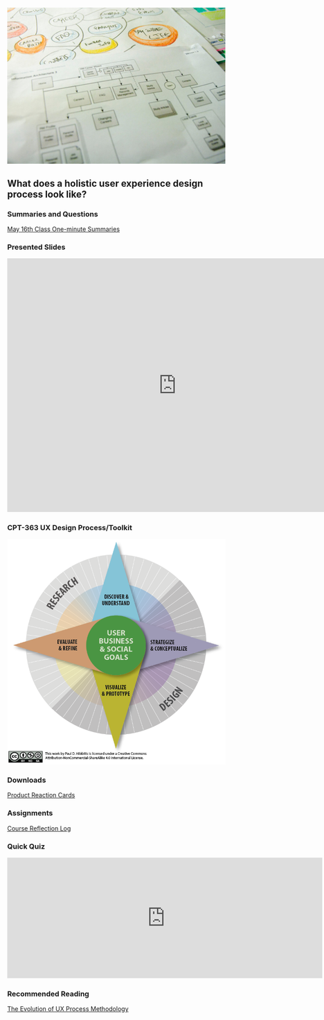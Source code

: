 ![Flowchart](assets/images/4853380320_492f9dce63_b.jpg ':class=banner-image')

## What does a holistic user experience design process look like?

### Summaries and Questions  
[May 16th Class One-minute Summaries](https://sso.canvaslms.com/courses/1924881/assignments/14377743)

### Presented Slides  
<div class="video-container-16by9"><iframe src="https://docs.google.com/presentation/d/e/2PACX-1vRnnRFelgw1ksq_p8Eryg3dnyLCRRLPf5fBgdwdv9p-tCIwcxqWvzDGrGbjxGHL7HqEJVpmV26ntk3a/embed?start=false&loop=false&delayms=3000" frameborder="0" width=780" height="585" allowfullscreen="true" mozallowfullscreen="true" webkitallowfullscreen="true"></iframe></div>

### CPT-363 UX Design Process/Toolkit
![UX Design Process/Toolkit](assets/images/ux-toolkit-8-no-numbers.png)

### Downloads
[Product Reaction Cards](https://sso.canvaslms.com/courses/1924881/files/folder/Downloads/Product%20Reaction%20Cards)  

### Assignments
[Course Reflection Log](https://sso.canvaslms.com/courses/1413912/assignments/9519528)  

### Quick Quiz
<iframe src="https://h5p.org/h5p/embed/214115" width="728" height="278" frameborder="0" allowfullscreen="allowfullscreen" allow="geolocation *; microphone *; camera *; midi *; encrypted-media *" title="User-Centered Design"></iframe><script src="https://h5p.org/sites/all/modules/h5p/library/js/h5p-resizer.js" charset="UTF-8"></script>

### Recommended Reading  
<a class="embedly-card" data-card-controls="0" data-card-align="left" href="https://uxplanet.org/the-evolution-of-ux-process-methodology-47f52557178b">The Evolution of UX Process Methodology</a>
<script async src="//cdn.embedly.com/widgets/platform.js" charset="UTF-8"></script>
